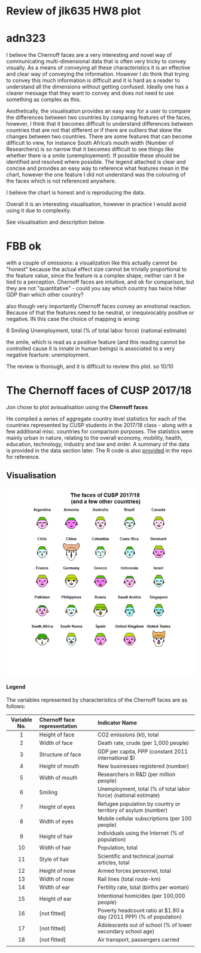 # Review of jlk635 HW8 plot
# adn323

I believe the Chernoff faces are a very interesting and novel way of communicating multi-dimensional data that is often very tricky to convey visually. As a means of conveying all these characteristics it is an effective and clear way of conveying the information. However I do think that trying to convey this much information is difficult and it is hard as a reader to understand all the dimensions without getting confused. Ideally one has a clearer message that they want to convey and does not need to use something as complex as this. 

Aesthetically, the visualisation provides an easy way for a user to compare the differences between two countries by comparing features of the faces, however, I think that it becomes difficult to understand differences between countries that are not that different or if there are outliers that skew the changes between two countries. There are some features that can become difficult to view, for instance South Africa’s mouth width (Number of Researchers) is so narrow that it becomes difficult to see things like whether there is a smile (unemployement). If possible these should be identified and resolved where possible. The legend attached is clear and concise and provides an easy way to reference what features mean in the chart, however the one feature I did not understand was the colouring of the faces which is not referenced anywhere.

I believe the chart is honest and is reproducing the data.

Overall it is an interesting visualisation, however in practice I would avoid using it due to complexity.

See visualisation and description below.

# FBB ok 
with a couple of omissions:
a visualization  like this actually cannot be "honest" because the actual effect size cannot be trivially proportional to the feature value, since the feature is a complex shape, neither can it be tied to a perception. Chernoff faces are intuitive, and ok for comparison, but they are not "quantitative" - could you say which country has twice hiher GDP than which other country? 

also though very importantly Chernoff faces convey an emotional reaction. Because of that the features need to be neutral, or inequivocably positive or negative. IN this case the choice of mapping is wrong:

6	Smiling	Unemployment, total (% of total labor force) (national estimate)

the smile, which is read as a positive feature (and this reading cannot be controlled cause it is innate in human beings) is associated to a very negative fearture: unemployment. 

The review is thorough, and it is difficult to review this plot. so 10/10

# The Chernoff faces of CUSP 2017/18

Jon chose to plot avisualisation using the **Chernoff faces**

He compiled a series of aggregate country level statistics for each of the countries represented by CUSP students in the 2017/18 class - along with a few additional misc. countries for comparison purposes. The statistics were mainly urban in nature, relating to the overall economy, mobility, health, education, technology, industry and law and order. A summary of the data is provided in the data section later. The R code is also [provided](https://raw.githubusercontent.com/jkastelan/PUI2017_jlk635/master/HW8_jlk635/HW8_jlk635_Code_for_Chernoff_faces_in_R.txt) in the repo for reference.


## Visualisation
<kbd>![alt text](https://github.com/andrewnell/PUI2017_jlk635/raw/master/HW8_jlk635/HW8_jlk635_Chernoff_faces_in_R.png)</kbd>


#### Legend
The variables represented by characteristics of the Chernoff faces are as follows:


|**Variable No.** |**Chernoff face representation** |**Indicator Name** |
|:----------:|:----------|:------------|
1 |Height of face   |CO2 emissions (kt), total |
2 |Width of face   |Death rate, crude (per 1,000 people) |
3 |Structure of face |GDP per capita, PPP (constant 2011 international $) |
4 |Height of mouth  |New businesses registered (number) |
5 |Width of mouth   |Researchers in R&D (per million people) |
6 |Smiling     |Unemployment, total (% of total labor force) (national estimate) |
7 |Height of eyes    |Refugee population by country or territory of asylum (number) |
8 |Width of eyes    |Mobile cellular subscriptions (per 100 people) |
9 |Height of hair   |Individuals using the Internet (% of population) |
10 |Width of hair  |Population, total |
11 |Style of hair   |Scientific and technical journal articles, total |
12 |Height of nose   |Armed forces personnel, total |
13 |Width of nose  |Rail lines (total route-km) |
14 |Width of ear   |Fertility rate, total (births per woman) |
15 |Height of ear   |Intentional homicides (per 100,000 people) |
16 |[not fitted] |Poverty headcount ratio at $1.90 a day (2011 PPP) (% of population) |
17 |[not fitted] |Adolescents out of school (% of lower secondary school age) |
18 |[not fitted] |Air transport, passengers carried |
|||
